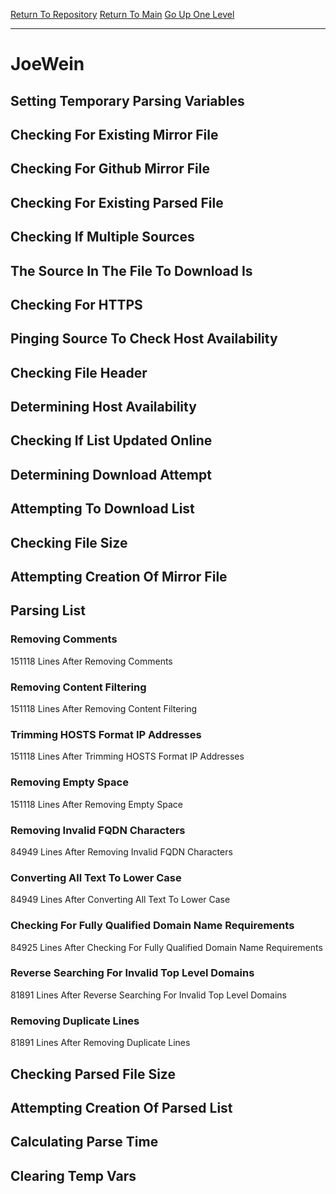 [Return To Repository](https://github.com/deathbybandaid/piholeparser/)
[Return To Main](https://github.com/deathbybandaid/piholeparser/blob/master/RecentRunLogs/Mainlog.md)
[Go Up One Level](https://github.com/deathbybandaid/piholeparser/blob/master/RecentRunLogs/TopLevelScripts/30-Processing-External-Blacklists.md)
____________________________________
# JoeWein
## Setting Temporary Parsing Variables
## Checking For Existing Mirror File
## Checking For Github Mirror File
## Checking For Existing Parsed File
## Checking If Multiple Sources
## The Source In The File To Download Is
## Checking For HTTPS
## Pinging Source To Check Host Availability
## Checking File Header
## Determining Host Availability
## Checking If List Updated Online
## Determining Download Attempt
## Attempting To Download List
## Checking File Size
## Attempting Creation Of Mirror File
## Parsing List
### Removing Comments
151118 Lines After Removing Comments
### Removing Content Filtering
151118 Lines After Removing Content Filtering
### Trimming HOSTS Format IP Addresses
151118 Lines After Trimming HOSTS Format IP Addresses
### Removing Empty Space
151118 Lines After Removing Empty Space
### Removing Invalid FQDN Characters
84949 Lines After Removing Invalid FQDN Characters
### Converting All Text To Lower Case
84949 Lines After Converting All Text To Lower Case
### Checking For Fully Qualified Domain Name Requirements
84925 Lines After Checking For Fully Qualified Domain Name Requirements
### Reverse Searching For Invalid Top Level Domains
81891 Lines After Reverse Searching For Invalid Top Level Domains
### Removing Duplicate Lines
81891 Lines After Removing Duplicate Lines
## Checking Parsed File Size
## Attempting Creation Of Parsed List
## Calculating Parse Time
## Clearing Temp Vars
